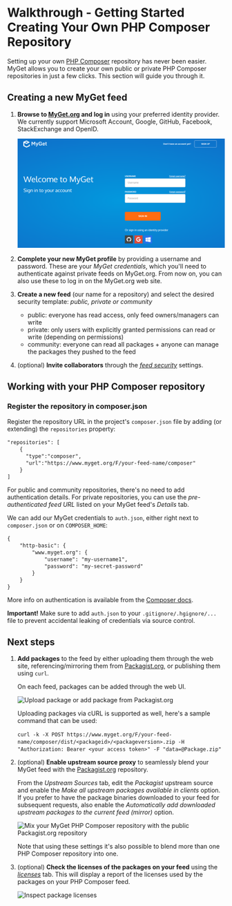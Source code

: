 # Walkthrough - Getting Started Creating Your Own PHP Composer Repository

Setting up your own [PHP Composer](https://getcomposer.org) repository has never been easier. MyGet allows you to create your own public or private PHP Composer repositories in just a few clicks. This section will guide you through it.

## Creating a new MyGet feed

1. **Browse to [MyGet.org][1] and log in** using your preferred identity provider. We currently support Microsoft Account, Google, GitHub, Facebook, StackExchange and OpenID.

	![Use an existing identity or create a MyGet account from scratch.](Images/authenticate.png)

2. **Complete your new MyGet profile** by providing a username and password. These are your *MyGet credentials*, which you'll need to authenticate against private feeds on MyGet.org. From now on, you can also use these to log in on the MyGet.org web site.

3. **Create a new feed** (our name for a repository) and select the desired security template: *public, private or community*

	* public: everyone has read access, only feed owners/managers can write
	* private: only users with explicitly granted permissions can read or write (depending on permissions)
	* community: everyone can read all packages + anyone can manage the packages they pushed to the feed

4. (optional) **Invite collaborators** through the *[feed security][2]* settings.

## Working with your PHP Composer repository

### Register the repository in composer.json

Register the repository URL in the project's `composer.json` file by adding (or extending) the `repositories` property:

    "repositories": [
        {
          "type":"composer",
          "url":"https://www.myget.org/F/your-feed-name/composer"
        }
    ]

For public and community repositories, there's no need to add authentication details. For private repositories, you can use the _pre-authenticated feed URL_ listed on your MyGet feed's _Details_ tab.

We can add our MyGet credentials to `auth.json`, either right next to `composer.json` or on `COMPOSER_HOME`:

    {
        "http-basic": {
            "www.myget.org": {
                "username": "my-username1",
                "password": "my-secret-password"
            }
        }
    }

More info on authentication is available from the [Composer docs](https://getcomposer.org/doc/articles/http-basic-authentication.md).

<p class="alert alert-warning">
    <strong>Important!</strong> Make sure to add <code>auth.json</code> to your <code>.gitignore/.hgignore/...</code> file to prevent accidental leaking of credentials via source control.
</p>

## Next steps

1. **Add packages** to the feed by either uploading them through the web site, referencing/mirroring them from [Packagist.org](https://www.packagist.org), or publishing them using `curl`.

	On each feed, packages can be added through the web UI.

	![Upload package or add package from Packagist.org](Images/add-phpcomposer-fromupload.png)
	
	Uploading packages via cURL is supported as well, here's a sample command that can be used:
	
	`curl -k -X POST https://www.myget.org/F/your-feed-name/composer/dist/<packageid>/<packageversion>.zip -H "Authorization: Bearer <your access token>" -F "data=@Package.zip"`

2. (optional) **Enable upstream source proxy** to seamlessly blend your MyGet feed with the [Packagist.org](https://www.packagist.org) repository.

	From the *Upstream Sources* tab, edit the *Packagist* upstream source and enable the *Make all upstream packages available in clients* option. If you prefer to have the package binaries downloaded to your feed for subsequent requests, also enable the *Automatically add downloaded upstream packages to the current feed (mirror)* option.

	![Mix your MyGet PHP Composer repository with the public Packagist.org repository](Images/proxy-npm-registry.png)

	Note that using these settings it's also possible to blend more than one PHP Composer repository into one.

3. (optional) **Check the licenses of the packages on your feed** using the *[licenses][3]* tab. This will display a report of the licenses used by the packages on your PHP Composer feed.

	![Inspect package licenses](Images/maven-licenses.png)

[1]: https://www.myget.org
[2]: https://docs.myget.org/docs/reference/security#Inviting_other_users_to_your_feed
[3]: https://docs.myget.org/docs/reference/license-analysis
